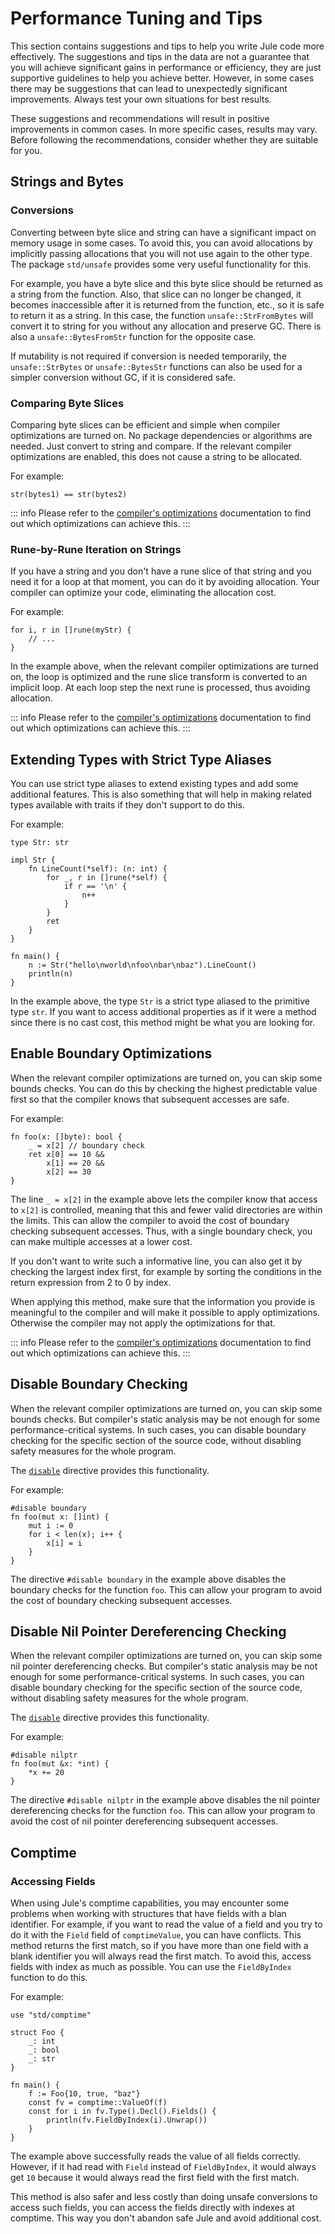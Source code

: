 # Performance Tuning and Tips

This section contains suggestions and tips to help you write Jule code more effectively. The suggestions and tips in the data are not a guarantee that you will achieve significant gains in performance or efficiency, they are just supportive guidelines to help you achieve better. However, in some cases there may be suggestions that can lead to unexpectedly significant improvements. Always test your own situations for best results.

These suggestions and recommendations will result in positive improvements in common cases. In more specific cases, results may vary. Before following the recommendations, consider whether they are suitable for you.

## Strings and Bytes

### Conversions

Converting between byte slice and string can have a significant impact on memory usage in some cases. To avoid this, you can avoid allocations by implicitly passing allocations that you will not use again to the other type. The package `std/unsafe` provides some very useful functionality for this.

For example, you have a byte slice and this byte slice should be returned as a string from the function. Also, that slice can no longer be changed, it becomes inaccessible after it is returned from the function, etc., so it is safe to return it as a string. In this case, the function `unsafe::StrFromBytes` will convert it to string for you without any allocation and preserve GC. There is also a `unsafe::BytesFromStr` function for the opposite case.

If mutability is not required if conversion is needed temporarily, the `unsafe::StrBytes` or `unsafe::BytesStr` functions can also be used for a simpler conversion without GC, if it is considered safe.

### Comparing Byte Slices

Comparing byte slices can be efficient and simple when compiler optimizations are turned on. No package dependencies or algorithms are needed. Just convert to string and compare. If the relevant compiler optimizations are enabled, this does not cause a string to be allocated.

For example:
```jule
str(bytes1) == str(bytes2)
```

::: info
Please refer to the [compiler's optimizations](/compiler/compiler-optimizations) documentation to find out which optimizations can achieve this.
:::

### Rune-by-Rune Iteration on Strings

If you have a string and you don't have a rune slice of that string and you need it for a loop at that moment, you can do it by avoiding allocation. Your compiler can optimize your code, eliminating the allocation cost.

For example:
```jule
for i, r in []rune(myStr) {
	// ...
}
```
In the example above, when the relevant compiler optimizations are turned on, the loop is optimized and the rune slice transform is converted to an implicit loop. At each loop step the next rune is processed, thus avoiding allocation.

::: info
Please refer to the [compiler's optimizations](/compiler/compiler-optimizations) documentation to find out which optimizations can achieve this.
:::

## Extending Types with Strict Type Aliases

You can use strict type aliases to extend existing types and add some additional features. This is also something that will help in making related types available with traits if they don't support to do this.

For example:
```jule
type Str: str

impl Str {
	fn LineCount(*self): (n: int) {
		for _, r in []rune(*self) {
			if r == '\n' {
				n++
			}
		}
		ret
	}
}

fn main() {
	n := Str("hello\nworld\nfoo\nbar\nbaz").LineCount()
	println(n)
}
```
In the example above, the type `Str` is a strict type aliased to the primitive type `str`. If you want to access additional properties as if it were a method since there is no cast cost, this method might be what you are looking for.

## Enable Boundary Optimizations

When the relevant compiler optimizations are turned on, you can skip some bounds checks. You can do this by checking the highest predictable value first so that the compiler knows that subsequent accesses are safe.

For example:
```jule
fn foo(x: []byte): bool {
	_ = x[2] // boundary check
	ret x[0] == 10 &&
		x[1] == 20 &&
		x[2] == 30
}
```
The line `_ = x[2]` in the example above lets the compiler know that access to `x[2]` is controlled, meaning that this and fewer valid directories are within the limits. This can allow the compiler to avoid the cost of boundary checking subsequent accesses. Thus, with a single boundary check, you can make multiple accesses at a lower cost.

If you don't want to write such a informative line, you can also get it by checking the largest index first, for example by sorting the conditions in the return expression from 2 to 0 by index.

When applying this method, make sure that the information you provide is meaningful to the compiler and will make it possible to apply optimizations. Otherwise the compiler may not apply the optimizations for that.

::: info
Please refer to the [compiler's optimizations](/compiler/compiler-optimizations) documentation to find out which optimizations can achieve this.
:::

## Disable Boundary Checking

When the relevant compiler optimizations are turned on, you can skip some bounds checks. But compiler's static analysis may be not enough for some performance-critical systems. In such cases, you can disable boundary checking for the specific section of the source code, without disabling safety measures for the whole program.

The [`disable`](/compiler/directives#directive-disable) directive provides this functionality.

For example:
```jule
#disable boundary
fn foo(mut x: []int) {
	mut i := 0
	for i < len(x); i++ {
		x[i] = i
	}
}
```
The directive `#disable boundary` in the example above disables the boundary checks for the function `foo`. This can allow your program to avoid the cost of boundary checking subsequent accesses.

## Disable Nil Pointer Dereferencing Checking

When the relevant compiler optimizations are turned on, you can skip some nil pointer dereferencing checks. But compiler's static analysis may be not enough for some performance-critical systems. In such cases, you can disable boundary checking for the specific section of the source code, without disabling safety measures for the whole program.

The [`disable`](/compiler/directives#directive-disable) directive provides this functionality.

For example:
```jule
#disable nilptr
fn foo(mut &x: *int) {
	*x += 20
}
```
The directive `#disable nilptr` in the example above disables the nil pointer dereferencing checks for the function `foo`. This can allow your program to avoid the cost of nil pointer dereferencing subsequent accesses.

## Comptime

### Accessing Fields

When using Jule's comptime capabilities, you may encounter some problems when working with structures that have fields with a blan identifier. For example, if you want to read the value of a field and you try to do it with the `Field` field of `comptimeValue`, you can have conflicts. This method returns the first match, so if you have more than one field with a blank identifier you will always read the first match. To avoid this, access fields with index as much as possible. You can use the `FieldByIndex` function to do this.

For example:
```jule
use "std/comptime"

struct Foo {
	_: int
	_: bool
	_: str
}

fn main() {
	f := Foo{10, true, "baz"}
	const fv = comptime::ValueOf(f)
	const for i in fv.Type().Decl().Fields() {
		println(fv.FieldByIndex(i).Unwrap())
	}
}
```
The example above successfully reads the value of all fields correctly. However, if it had read with `Field` instead of `FieldByIndex`, it would always get `10` because it would always read the first field with the first match.

This method is also safer and less costly than doing unsafe conversions to access such fields, you can access the fields directly with indexes at comptime. This way you don't abandon safe Jule and avoid additional cost.